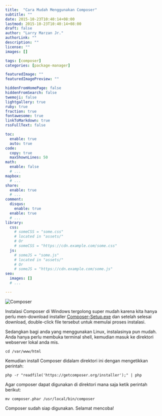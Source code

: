 ```yaml
---
title:  "Cara Mudah Menggunakan Composer"
subtitle: ""
date: 2015-10-23T10:40:14+08:00
lastmod: 2015-10-23T10:40:14+08:00
draft: false 
author: "Larry Marzan Jr."
authorLink: ""
description: ""
license: ""
images: []

tags: [composer]
categories: [package-manager]

featuredImage: ""
featuredImagePreview: ""

hiddenFromHomePage: false
hiddenFromSearch: false
twemoji: false
lightgallery: true
ruby: true
fraction: true
fontawesome: true
linkToMarkdown: true
rssFullText: false

toc:
  enable: true
  auto: true
code:
  copy: true
  maxShownLines: 50
math:
  enable: false
  # ...
mapbox:
  # ...
share:
  enable: true
  # ...
comment:
  disqus:
    enable: true
  enable: true
  # ...
library:
  css:
    # someCSS = "some.css"
    # located in "assets/"
    # Or
    # someCSS = "https://cdn.example.com/some.css"
  js:
    # someJS = "some.js"
    # located in "assets/"
    # Or
    # someJS = "https://cdn.example.com/some.js"
seo:
  images: []
  # ...

---
```


![Composer](http://3.bp.blogspot.com/-bZmpSD9gcF8/ViqwccuT-jI/AAAAAAAAFW0/ipwLVYml04o/s1600/logo-composer-transparent2.png)

Instalasi Composer di Windows tergolong super mudah karena kita hanya perlu men-download installer [Composer-Setup.exe](https://getcomposer.org/Composer-Setup.exe) dan setelah selesai download, double-click file tersebut untuk memulai proses instalasi.

Sedangkan bagi anda yang menggunakan Linux, instalasinya pun mudah. Anda hanya perlu membuka terminal shell, kemudian masuk ke direktori webserver lokal anda mis.
```
cd /var/www/html
```
Kemudian install Composer didalam direktori ini dengan mengetikkan perintah:
```
php -r "readfile('https://getcomposer.org/installer');" | php
```
Agar composer dapat digunakan di direktori mana saja ketik perintah berikut:
```
mv composer.phar /usr/local/bin/composer
```

Composer sudah siap digunakan.
Selamat mencoba!

